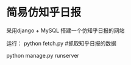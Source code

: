 # 简易仿知乎日报

采用django + MySQL 搭建一个仿知乎日报的网站

运行：
  python fetch.py #抓取知乎日报的数据
  
  python manage.py runserver
